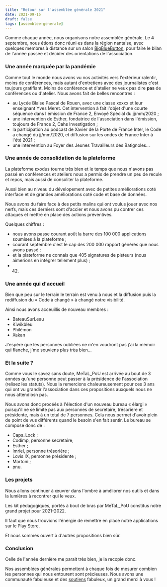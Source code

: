 ```yaml
---
title: "Retour sur l'assemblée générale 2021"
date: 2021-09-15
draft: false
tags: [assemblee-generale]
---
```


Comme chaque année, nous organisons notre assemblée générale. Le 4 septembre, nous étions donc réuni·es dans la région nantaise, avec quelques membres à distance sur un salon [BigBlueButton](https://bigbluebutton.org/), pour faire le bilan de l'année passée et décider des orientations de l'association. 

### Une année marquée par la pandémie

Comme tout le monde nous avons vu nos activités vers l'extérieur ralentir, moins
de conférences, mais autant d'entretiens avec des journalistes c'est toujours
gratifiant. Moins de conférence et d'atelier ne veux pas dire **pas** de
conférences ou d'atelier. Nous avons fait de belles rencontres :

- au Lycée Blaise Pascal de Rouen, avec une classe xxxxx et leur enseignant Yves
  Meret. Cet intervention à fait l'objet d'une courte séquence dans l'émission
  de France 2, Envoyé Spécial du jj/mm/2020 ;
- une intervention de Esther, fondatrice de l'association dans l'émission,
  toujours de France 2, Cahs Investigation ;
- la participation au podcast de Xavier de la Porte de France Inter, le Code a
  changé du jj/mm/2020, et diffusion sur les ondes de France Inter à l'été 2021
  ;
- une intervention au Foyer des Jeunes Travailleurs des Batignoles…

### Une année de consolidation de la plateforme

La plateforme εxodus tourne très bien et le temps que nous n'avons pas passé en
conférences et ateliers nous a permis de prendre un peu de recule et repos, mais
aussi de consoliter la plateforme.

Aussi bien au niveau du dévelopement avec de petites améliorations coté
interface et de grandes améliorations coté code et base de données.

Nous avons du faire face à des petits malins qui ont voulus jouer avec nos
nerfs, mais ces derniers sont d'accier et nous avons pu contrer ces attaques et
mettre en place des actions préventives.

Quelques chiffres :
- nous avons passe courant août la barre des 100 000 applications soumises à la
  plateforme ;
- courant septembre c'est le cap des 200 000 rapport générés que nous avons
  passé ;
- et la plateforme ne connais que 405 signatures de pisteurs (nous aimerions en
  intégrer tellement plus) ;
- 42.

### Une année qui d'accueil

Bien que peu sur le terrain le terrain est venu à nous et la diffusion  puis la
rediffusion du « Code à changé » à changé notre visibilité.

Ainsi nous avons acceuillis de nouveau membres :
- BateauSurLeau
- Kiwikbleu
- Philémon
- Xakan

J'espère que les personnes oubliées ne m'en voudront pas j'ai la mémoir qui flanche, j'me
souviens plus trèa bien…

### Et la suite ?

Comme vous le savez sans doute, MeTaL_PoU est arrivée au bout de 3 années qu'une
personne peut passer à la présidence de l'association (relisez les statuts).
Nous la remercions chaleureusement pour ces 3 ans qui ont vu grandir
l'association dans ces propositions auxquels nous ne nous attendiosn pas.

Nous avons donc procéés à l'élection d'un nouveau bureau « élargi » puisqu'il ne
se limite pas aux personnes de secretaire, trésorière et présidente, mais à un
total de 7 personnes. Cela nous permet d'avoir plein de point de vus différents
quand le besoin s'en fait sentir.
Le bureau se compose donc de :
- Caps_Lock ;
- Codimp, personne secretaire;
- Esther ;
- Imriel, personne trésorière ;
- Lovis IX, personne présidente ;
- Martoni ;
- pnu.

### Les projets

Nous allons continuer à œuvrer dans l'ombre à améliorer nos outils et dans la
lumières à recontrer qui le veux.

Les kit pédagogiques, portés à bout de bras par MeTaL_PoU constitus notre grand
projet pour 2021-2022.

Il faut que nous trouvions l'énergie de remettre en place notre applications sur
le Play Store.

Et nous sommes ouvert à d'autres propositions bien sûr.

### Conclusion

Celle de l'année dernière me parait très bien, je la recopie donc.

Nos assemblées générales permettent à chaque fois de mesurer combien les personnes qui nous entourent sont précieuses. Nous avons une communauté fabuleuse et des [soutiens](https://exodus-privacy.eu.org/fr/page/supporters/) fabuleux, un grand merci à vous !
